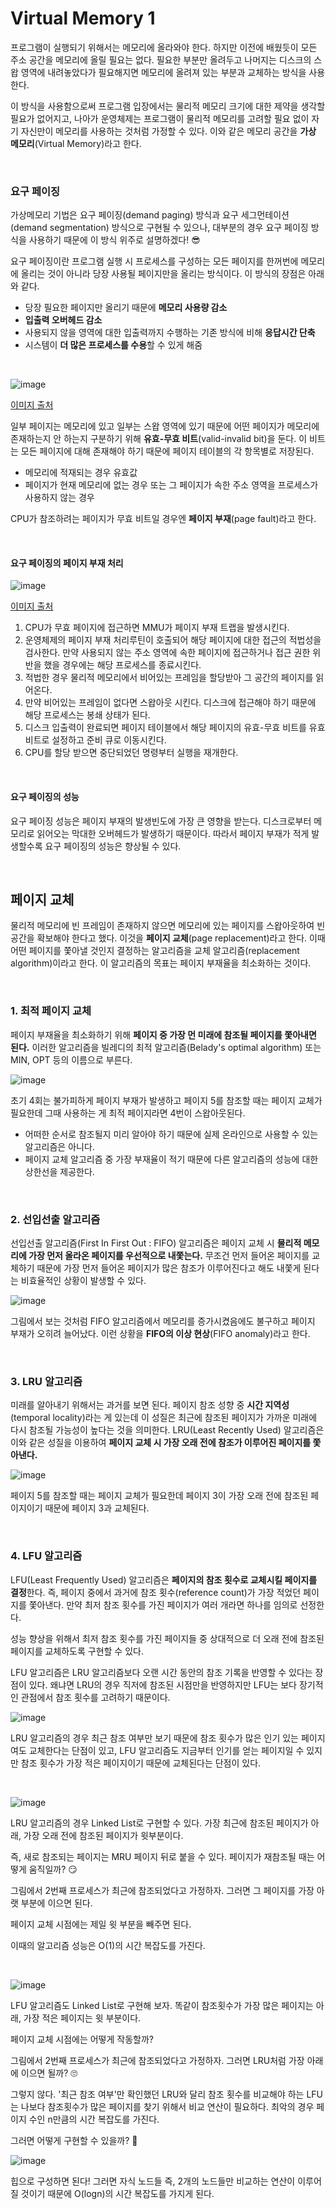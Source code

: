 # Virtual Memory 1

프로그램이 실행되기 위해서는 메모리에 올라와야 한다. 하지만 이전에 배웠듯이 모든 주소 공간을 메모리에 올릴 필요는 없다. 필요한 부분만 올려두고 나머지는 디스크의 스왑 영역에 내려놓았다가 필요해지면 메모리에 올려져 있는 부분과 교체하는 방식을 사용한다.

이 방식을 사용함으로써 프로그램 입장에서는 물리적 메모리 크기에 대한 제약을 생각할 필요가 없어지고, 나아가 운영체제는 프로그램이 물리적 메모리를 고려할 필요 없이 자기 자신만이 메모리를 사용하는 것처럼 가정할 수 있다. 이와 같은 메모리 공간을 **가상 메모리**(Virtual Memory)라고 한다.

<br>

### 요구 페이징

가상메모리 기법은 요구 페이징(demand paging) 방식과 요구 세그먼테이션(demand segmentation) 방식으로 구현될 수 있으나, 대부분의 경우 요구 페이징 방식을 사용하기 때문에 이 방식 위주로 설명하겠다! 😎

요구 페이징이란 프로그램 실행 시 프로세스를 구성하는 모든 페이지를 한꺼번에 메모리에 올리는 것이 아니라 당장 사용될 페이지만을 올리는 방식이다. 이 방식의 장점은 아래와 같다.

+ 당장 필요한 페이지만 올리기 때문에 **메모리 사용량 감소**
+ **입출력 오버헤드 감소**
+ 사용되지 않을 영역에 대한 입출력까지 수행하는 기존 방식에 비해 **응답시간 단축**
+ 시스템이 **더 많은 프로세스를 수용**할 수 있게 해줌

<br>

![image](https://user-images.githubusercontent.com/62419307/116114129-0c170b80-a6f4-11eb-8a43-cdb17a0ac0ed.png)

[이미지 출처](https://getchan.github.io/cs/OS_7/)

일부 페이지는 메모리에 있고 일부는 스왑 영역에 있기 때문에 어떤 페이지가 메모리에 존재하는지 안 하는지 구분하기 위해 **유효-무효 비트**(valid-invalid bit)을 둔다. 이 비트는 모든 페이지에 대해 존재해야 하기 때문에 페이지 테이블의 각 항목별로 저장된다.

+ 메모리에 적재되는 경우 유효값
+ 페이지가 현재 메모리에 없는 경우 또는 그 페이지가 속한 주소 영역을 프로세스가 사용하지 않는 경우

CPU가 참조하려는 페이지가 무효 비트일 경우엔 **페이지 부재**(page fault)라고 한다.

<br>

#### 요구 페이징의 페이지 부재 처리

![image](https://user-images.githubusercontent.com/62419307/116114289-2f41bb00-a6f4-11eb-9ae4-c5a92d22b5d8.png)

[이미지 출처](https://getchan.github.io/cs/OS_7/)

1. CPU가 무효 페이지에 접근하면 MMU가 페이지 부재 트랩을 발생시킨다.
2. 운영체제의 페이지 부재 처리루틴이 호출되어 해당 페이지에 대한 접근의 적법성을 검사한다. 만약 사용되지 않는 주소 영역에 속한 페이지에 접근하거나 접근 권한 위반을 했을 경우에는 해당 프로세스를 종료시킨다.
3. 적법한 경우 물리적 메모리에서 비어있는 프레임을 할당받아 그 공간의 페이지를 읽어온다.
4. 만약 비어있는 프레임이 없다면 스왑아웃 시킨다. 디스크에 접근해야 하기 때문에 해당 프로세스는 봉쇄 상태가 된다.
5. 디스크 입출력이 완료되면 페이지 테이블에서 해당 페이지의 유효-무효 비트를 유효 비트로 설정하고 준비 큐로 이동시킨다.
6. CPU를 할당 받으면 중단되었던 명령부터 실행을 재개한다.

<br>

#### 요구 페이징의 성능

요구 페이징 성능은 페이지 부재의 발생빈도에 가장 큰 영향을 받는다. 디스크로부터 메모리로 읽어오는 막대한 오버헤드가 발생하기 때문이다. 따라서 페이지 부재가 적게 발생할수록 요구 페이징의 성능은 향상될 수 있다.

<br>

## 페이지 교체

물리적 메모리에 빈 프레임이 존재하지 않으면 메모리에 있는 페이지를 스왑아웃하여 빈 공간을 확보해야 한다고 했다. 이것을 **페이지 교체**(page replacement)라고 한다. 이때 어떤 페이지를 쫓아낼 것인지 결정하는 알고리즘을 교체 알고리즘(replacement algorithm)이라고 한다. 이 알고리즘의 목표는 페이지 부재율을 최소화하는 것이다.

<br>

### 1. 최적 페이지 교체

페이지 부재율을 최소화하기 위해 **페이지 중 가장 먼 미래에 참조될 페이지를 쫓아내면 된다.** 이러한 알고리즘을 빌레디의 최적 알고리즘(Belady's optimal algorithm) 또는 MIN, OPT 등의 이름으로 부른다.

![image](https://user-images.githubusercontent.com/62419307/116117670-77161180-a6f7-11eb-96e3-95443c43de61.png)

초기 4회는 불가피하게 페이지 부재가 발생하고 페이지 5를 참조할 때는 페이지 교체가 필요한데 그때 사용하는 게 최적 페이지라면 4번이 스왑아웃된다.

+ 어떠한 순서로 참조될지 미리 알아야 하기 때문에 실제 온라인으로 사용할 수 있는 알고리즘은 아니다.
+ 페이지 교체 알고리즘 중 가장 부재율이 적기 때문에 다른 알고리즘의 성능에 대한 상한선을 제공한다.

<br>

### 2. 선입선출 알고리즘

선입선출 알고리즘(First In First Out : FIFO) 알고리즘은 페이지 교체 시 **물리적 메모리에 가장 먼저 올라온 페이지를 우선적으로 내쫓는다.** 무조건 먼저 들어온 페이지를 교체하기 때문에 가장 먼저 들어온 페이지가 많은 참조가 이루어진다고 해도 내쫓게 된다는 비효율적인 상황이 발생할 수 있다.

![image](https://user-images.githubusercontent.com/62419307/116118330-20f59e00-a6f8-11eb-80f2-c7ad1e852aa2.png)

그림에서 보는 것처럼 FIFO 알고리즘에서 메모리를 증가시켰음에도 불구하고 페이지 부재가 오히려 늘어났다. 이런 상황을 **FIFO의 이상 현상**(FIFO anomaly)라고 한다.

<br>

### 3. LRU 알고리즘

미래를 알아내기 위해서는 과거를 보면 된다. 페이지 참조 성향 중 **시간 지역성**(temporal locality)라는 게 있는데 이 성질은 최근에 참조된 페이지가 가까운 미래에 다시 참조될 가능성이 높다는 것을 의미한다. LRU(Least Recently Used) 알고리즘은 이와 같은 성질을 이용하여 **페이지 교체 시 가장 오래 전에 참조가 이루어진 페이지를 쫓아낸다.**

![image](https://user-images.githubusercontent.com/62419307/116119035-f0623400-a6f8-11eb-9995-9ed99fd4c762.png)

 페이지 5를 참조할 때는 페이지 교체가 필요한데 페이지 3이 가장 오래 전에 참조된 페이지이기 때문에 페이지 3과 교체된다.

<br>

### 4. LFU 알고리즘

LFU(Least Frequently Used) 알고리즘은 **페이지의 참조 횟수로 교체시킬 페이지를 결정**한다. 즉, 페이지 중에서 과거에 참조 횟수(reference count)가 가장 적었던 페이지를 쫓아낸다. 만약 최저 참조 횟수를 가진 페이지가 여러 개라면 하나를 임의로 선정한다.

성능 향상을 위해서 최저 참조 횟수를 가진 페이지들 중 상대적으로 더 오래 전에 참조된 페이지를 교체하도록 구현할 수 있다.

LFU 알고리즘은 LRU 알고리즘보다 오랜 시간 동안의 참조 기록을 반영할 수 있다는 장점이 있다. 왜냐면 LRU의 경우 직저에 참조된 시점만을 반영하지만 LFU는 보다 장기적인 관점에서 참조 횟수를 고려하기 때문이다.

![image](https://user-images.githubusercontent.com/62419307/116120660-be51d180-a6fa-11eb-9007-0cc56f584dc1.png)

LRU 알고리즘의 경우 최근 참조 여부만 보기 때문에 참조 횟수가 많은 인기 있는 페이지여도 교체한다는 단점이 있고, LFU 알고리즘도 지금부터 인기를 얻는 페이지일 수 있지만 참조 횟수가 가장 적은 페이지이기 때문에 교체된다는 단점이 있다.

<br>

![image](https://user-images.githubusercontent.com/62419307/116121955-205f0680-a6fc-11eb-8e0a-6569d952247c.png)

LRU 알고리즘의 경우 Linked List로 구현할 수 있다. 가장 최근에 참조된 페이지가 아래, 가장 오래 전에 참조된 페이지가 윗부분이다.

즉, 새로 참조되는 페이지는 MRU 페이지 뒤로 붙을 수 있다. 페이지가 재참조될 때는 어떻게 움직일까? 😏

그림에서 2번째 프로세스가 최근에 참조되었다고 가정하자. 그러면 그 페이지를 가장 아랫 부분에 이으면 된다. 

페이지 교체 시점에는 제일 윗 부분을 빼주면 된다.

이때의 알고리즘 성능은 O(1)의 시간 복잡도를 가진다.

<br>

![image](https://user-images.githubusercontent.com/62419307/116122150-5e5c2a80-a6fc-11eb-873d-1fb5a9cb317b.png)

LFU 알고리즘도 Linked List로 구현해 보자. 똑같이 참조횟수가 가장 많은 페이지는 아래, 가장 적은 페이지는 윗 부분이다.

페이지 교체 시점에는 어떻게 작동할까?

그림에서 2번째 프로세스가 최근에 참조되었다고 가정하자. 그러면 LRU처럼 가장 아래에 이으면 될까? 🙄

그렇지 않다. '최근 참조 여부'만 확인했던 LRU와 달리 참조 횟수를 비교해야 하는 LFU는 나보다 참조횟수가 많은 페이지를 찾기 위해서 비교 연산이 필요하다. 최악의 경우 페이지 수인 n만큼의 시간 복잡도를 가진다.

그러면 어떻게 구현할 수 있을까? 🔎

![image](https://user-images.githubusercontent.com/62419307/116122510-d75b8200-a6fc-11eb-8d0d-78c034582f66.png)

힙으로 구성하면 된다! 그러면 자식 노드들 즉, 2개의 노드들만 비교하는 연산이 이루어질 것이기 때문에 O(logn)의 시간 복잡도를 가지게 된다.